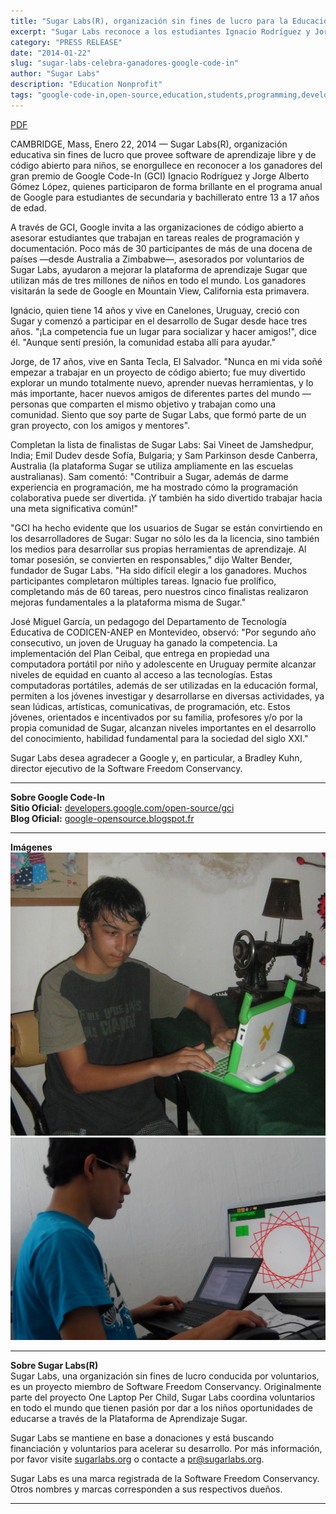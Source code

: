 ```yaml
---
title: "Sugar Labs(R), organización sin fines de lucro para la Educación celebra dos Ganadores del Gran Premio de Google Code-In"
excerpt: "Sugar Labs reconoce a los estudiantes Ignacio Rodríguez y Jorge Alberto Gómez López como ganadores del gran premio de Google Code-In, quienes contribuyeron significativamente a mejorar la plataforma de aprendizaje Sugar."
category: "PRESS RELEASE"
date: "2014-01-22"
slug: "sugar-labs-celebra-ganadores-google-code-in"
author: "Sugar Labs"
description: "Education Nonprofit"
tags: "google-code-in,open-source,education,students,programming,development,uruguay,el-salvador"
---
```

<!-- markdownlint-disable -->

[PDF](/assets/post-assets/press/SugarLabsPR-es.20140122.pdf)

CAMBRIDGE, Mass, Enero 22, 2014 — Sugar Labs(R), organización educativa sin fines de lucro que provee software de aprendizaje libre y de código abierto para niños, se enorgullece en reconocer a los ganadores del gran premio de Google Code-In (GCI) Ignacio Rodríguez y Jorge Alberto Gómez López, quienes participaron de forma brillante en el programa anual de Google para estudiantes de secundaria y bachillerato entre 13 a 17 años de edad.

A través de GCI, Google invita a las organizaciones de código abierto a asesorar estudiantes que trabajan en tareas reales de programación y documentación. Poco más de 30 participantes de más de una docena de países —desde Australia a Zimbabwe—, asesorados por voluntarios de Sugar Labs, ayudaron a mejorar la plataforma de aprendizaje Sugar que utilizan más de tres millones de niños en todo el mundo. Los ganadores visitarán la sede de Google en Mountain View, California esta primavera.

Ignácio, quien tiene 14 años y vive en Canelones, Uruguay, creció con Sugar y comenzó a participar en el desarrollo de Sugar desde hace tres años. "¡La competencia fue un lugar para socializar y hacer amigos!", dice él. "Aunque sentí presión, la comunidad estaba allí para ayudar."

Jorge, de 17 años, vive en Santa Tecla, El Salvador. "Nunca en mi vida soñé empezar a trabajar en un proyecto de código abierto; fue muy divertido explorar un mundo totalmente nuevo, aprender nuevas herramientas, y lo más importante, hacer nuevos amigos de diferentes partes del mundo —personas que comparten el mismo objetivo y trabajan como una comunidad. Siento que soy parte de Sugar Labs, que formó parte de un gran proyecto, con los amigos y mentores".

Completan la lista de finalistas de Sugar Labs: Sai Vineet de Jamshedpur, India; Emil Dudev desde Sofía, Bulgaria; y Sam Parkinson desde Canberra, Australia (la plataforma Sugar se utiliza ampliamente en las escuelas australianas). Sam comentó: "Contribuir a Sugar, además de darme experiencia en programación, me ha mostrado cómo la programación colaborativa puede ser divertida. ¡Y también ha sido divertido trabajar hacia una meta significativa común!"

"GCI ha hecho evidente que los usuarios de Sugar se están convirtiendo en los desarrolladores de Sugar: Sugar no sólo les da la licencia, sino también los medios para desarrollar sus propias herramientas de aprendizaje. Al tomar posesión, se convierten en responsables," dijo Walter Bender, fundador de Sugar Labs. "Ha sido difícil elegir a los ganadores. Muchos participantes completaron múltiples tareas. Ignacio fue prolífico, completando más de 60 tareas, pero nuestros cinco finalistas realizaron mejoras fundamentales a la plataforma misma de Sugar."

José Miguel García, un pedagogo del Departamento de Tecnología Educativa de CODICEN-ANEP en Montevideo, observó: "Por segundo año consecutivo, un joven de Uruguay ha ganado la competencia. La implementación del Plan Ceibal, que entrega en propiedad una computadora portátil por niño y adolescente en Uruguay permite alcanzar niveles de equidad en cuanto al acceso a las tecnologías. Estas computadoras portátiles, además de ser utilizadas en la educación formal, permiten a los jóvenes investigar y desarrollarse en diversas actividades, ya sean lúdicas, artísticas, comunicativas, de programación, etc. Estos jóvenes, orientados e incentivados por su familia, profesores y/o por la propia comunidad de Sugar, alcanzan niveles importantes en el desarrollo del conocimiento, habilidad fundamental para la sociedad del siglo XXI."

Sugar Labs desea agradecer a Google y, en particular, a Bradley Kuhn, director ejecutivo de la Software Freedom Conservancy.

---

**Sobre Google Code-In**  
**Sitio Oficial:** [developers.google.com/open-source/gci](http://developers.google.com/open-source/gci)  
**Blog Oficial:** [google-opensource.blogspot.fr](http://google-opensource.blogspot.fr/2014/01/google-code-in-2013-drumroll-please.html) 

---

**Imágenes**  
![Ignacio Rodríguez - Ganador GCI 2013](/assets/post-assets/press/SugarLabs_GCI_2013_Winner_Ignacio.webp)  
![Jorge Alberto Gómez López - Ganador GCI 2013](/assets/post-assets/press/SugarLabs_GCI_2013_Winner_Jorge.webp)

---

**Sobre Sugar Labs(R)**  
Sugar Labs, una organización sin fines de lucro conducida por voluntarios, es un proyecto miembro de Software Freedom Conservancy. Originalmente parte del proyecto One Laptop Per Child, Sugar Labs coordina voluntarios en todo el mundo que tienen pasión por dar a los niños oportunidades de educarse a través de la Plataforma de Aprendizaje Sugar.  

Sugar Labs se mantiene en base a donaciones y está buscando financiación y voluntarios para acelerar su desarrollo. Por más información, por favor visite [sugarlabs.org](http://www.sugarlabs.org) o contacte a [pr@sugarlabs.org](mailto:pr@sugarlabs.org).

Sugar Labs es una marca registrada de la Software Freedom Conservancy. Otros nombres y marcas corresponden a sus respectivos dueños.

---